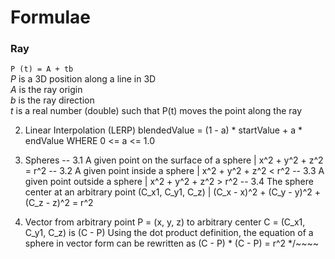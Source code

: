 # Formulae

### Ray

`P (t) = A + tb`\
*P* is a 3D position along a line in 3D\
*A* is the ray origin\
*b* is the ray direction\
*t* is a real number (double) such that P(t) moves the point along the ray

2. Linear Interpolation (LERP)
   blendedValue = (1 - a) * startValue + a * endValue
   WHERE 0 <= a <= 1.0
3. Spheres
   -- 3.1 A given point on the surface of a sphere | x^2 + y^2 + z^2 = r^2
   -- 3.2 A given point inside a sphere | x^2 + y^2 + z^2 < r^2
   -- 3.3 A given point outside a sphere | x^2 + y^2 + z^2 > r^2
   -- 3.4 The sphere center at an arbitrary point (C_x1, C_y1, C_z) | (C_x - x)^2 + (C_y - y)^2 + (C_z - z)^2 = r^2

4. Vector from arbitrary point P = (x, y, z) to arbitrary center C = (C_x1, C_y1, C_z) is (C - P)
   Using the dot product definition, the equation of a sphere in vector form can be rewritten as  (C - P) * (C - P) =
   r^2
   */~~~~